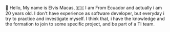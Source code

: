 👋 Hello, My name is Elvis Macas,
🇪🇨 I am From Ecuador and actually i am 20 years old. 
I don't have experience as software developer,
but everyday i try to practice and investigate myself.
I think that, i have the knowledge and the formation to join to some specific project,
and be part of a TI team.
